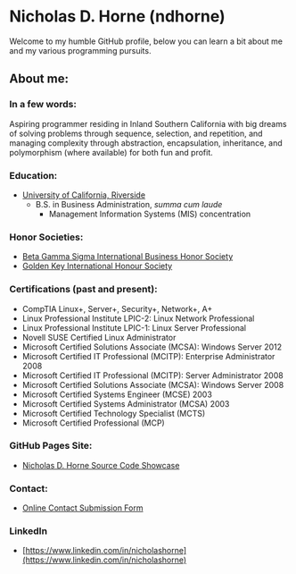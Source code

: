 <!---
- 👋 Hi, I’m @ndhorne
- 👀 I’m interested in ...
- 🌱 I’m currently learning ...
- 💞️ I’m looking to collaborate on ...
- 📫 How to reach me ...
-->

<!---
ndhorne/ndhorne is a ✨ special ✨ repository because its `README.md` (this file) appears on your GitHub profile.
You can click the Preview link to take a look at your changes.
--->

# Nicholas D. Horne (ndhorne)
Welcome to my humble GitHub profile, below you can learn a bit about me and my various programming pursuits.

## About me:

### In a few words:
Aspiring programmer residing in Inland Southern California with big dreams of solving problems through sequence, selection, and repetition, and managing complexity through abstraction, encapsulation, inheritance, and polymorphism (where available) for both fun and profit. 

### Education:
- [University of California, Riverside](https://www.ucr.edu/)
  - B.S. in Business Administration, *summa cum laude*
    - Management Information Systems (MIS) concentration

### Honor Societies:
- [Beta Gamma Sigma International Business Honor Society](https://www.betagammasigma.org/)
- [Golden Key International Honour Society](https://www.goldenkey.org/)

### Certifications (past and present):
- CompTIA Linux+, Server+, Security+, Network+, A+
- Linux Professional Institute LPIC-2: Linux Network Professional
- Linux Professional Institute LPIC-1: Linux Server Professional
- Novell SUSE Certified Linux Administrator
- Microsoft Certified Solutions Associate (MCSA): Windows Server 2012
- Microsoft Certified IT Professional (MCITP): Enterprise Administrator 2008
- Microsoft Certified IT Professional (MCITP): Server Administrator 2008
- Microsoft Certified Solutions Associate (MCSA): Windows Server 2008
- Microsoft Certified Systems Engineer (MCSE) 2003
- Microsoft Certified Systems Administrator (MCSA) 2003
- Microsoft Certified Technology Specialist (MCTS)
- Microsoft Certified Professional (MCP)

### GitHub Pages Site:
- [Nicholas D. Horne Source Code Showcase](https://ndhorne.github.io/)

### Contact:
- [Online Contact Submission Form](https://ndhorne.github.io/contact.html)

### LinkedIn
- [https://www.linkedin.com/in/nicholashorne](https://www.linkedin.com/in/nicholashorne)
